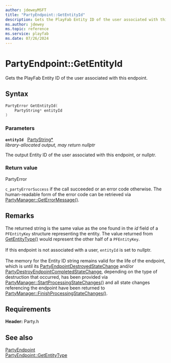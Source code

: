 ```yaml
---
author: jdeweyMSFT
title: "PartyEndpoint::GetEntityId"
description: Gets the PlayFab Entity ID of the user associated with this endpoint.
ms.author: jdewey
ms.topic: reference
ms.service: playfab
ms.date: 07/26/2024
---
```


# PartyEndpoint::GetEntityId  

Gets the PlayFab Entity ID of the user associated with this endpoint.  

## Syntax  
  
```cpp
PartyError GetEntityId(  
    PartyString* entityId  
)  
```  
  
### Parameters  
  
**`entityId`** &nbsp; [PartyString*](../../../typedefs.md)  
*library-allocated output, may return nullptr*  
  
The output Entity ID of the user associated with this endpoint, or nullptr.  
  
  
### Return value  
PartyError
  
```c_partyErrorSuccess``` if the call succeeded or an error code otherwise. The human-readable form of the error code can be retrieved via [PartyManager::GetErrorMessage()](../../PartyManager/methods/partymanager_geterrormessage.md).
  
## Remarks  
  
The returned string is the same value as the one found in the *id* field of a ```PFEntityKey``` structure representing the entity. The value returned from [GetEntityType()](partyendpoint_getentitytype.md) would represent the other half of a ```PFEntityKey```. <br /><br /> If this endpoint is not associated with a user, `entityId` is set to nullptr.   <br /><br /> The memory for the Entity ID string remains valid for the life of the endpoint, which is until its [PartyEndpointDestroyedStateChange](../../../structs/partyendpointdestroyedstatechange.md) and/or [PartyDestroyEndpointCompletedStateChange](../../../structs/partydestroyendpointcompletedstatechange.md), depending on the type of destruction that occurred, has been provided via [PartyManager::StartProcessingStateChanges()](../../PartyManager/methods/partymanager_startprocessingstatechanges.md) and all state changes referencing the endpoint have been returned to [PartyManager::FinishProcessingStateChanges()](../../PartyManager/methods/partymanager_finishprocessingstatechanges.md).
  
## Requirements  
  
**Header:** Party.h
  
## See also  
[PartyEndpoint](../partyendpoint.md)  
[PartyEndpoint::GetEntityType](partyendpoint_getentitytype.md)
  
  
